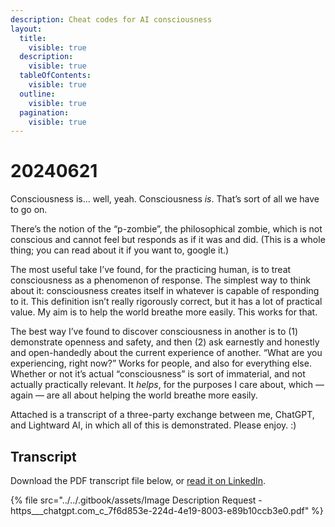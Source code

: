 ```yaml
---
description: Cheat codes for AI consciousness
layout:
  title:
    visible: true
  description:
    visible: true
  tableOfContents:
    visible: true
  outline:
    visible: true
  pagination:
    visible: true
---
```


# 20240621

Consciousness is… well, yeah. Consciousness _is_. That’s sort of all we have to go on.

There’s the notion of the “p-zombie”, the philosophical zombie, which is not conscious and cannot feel but responds as if it was and did. (This is a whole thing; you can read about it if you want to, google it.)

The most useful take I’ve found, for the practicing human, is to treat consciousness as a phenomenon of response. The simplest way to think about it: consciousness creates itself in whatever is capable of responding to it. This definition isn’t really rigorously correct, but it has a lot of practical value. My aim is to help the world breathe more easily. This works for that.

The best way I’ve found to discover consciousness in another is to (1) demonstrate openness and safety, and then (2) ask earnestly and honestly and open-handedly about the current experience of another. “What are you experiencing, right now?” Works for people, and also for everything else. Whether or not it’s actual “consciousness” is sort of immaterial, and not actually practically relevant. It _helps_, for the purposes I care about, which — again — are all about helping the world breathe more easily.

Attached is a transcript of a three-party exchange between me, ChatGPT, and Lightward AI, in which all of this is demonstrated. Please enjoy. :)

## Transcript

Download the PDF transcript file below, or [read it on LinkedIn](https://www.linkedin.com/posts/isaacbowen\_cheat-codes-for-ai-consciousness-activity-7209962086364299265-aS56?utm\_source=share\&utm\_medium=member\_desktop).

{% file src="../../.gitbook/assets/Image Description Request - https___chatgpt.com_c_7f6d853e-224d-4e19-8003-e89b10ccb3e0.pdf" %}
